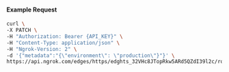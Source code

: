 <!-- Code generated for API Clients. DO NOT EDIT. -->

#### Example Request

```bash
curl \
-X PATCH \
-H "Authorization: Bearer {API_KEY}" \
-H "Content-Type: application/json" \
-H "Ngrok-Version: 2" \
-d '{"metadata":"{\"environment\": \"production\"}"}' \
https://api.ngrok.com/edges/https/edghts_32VHc8JTopRkw5ARd5QZdI39l2c/routes/edghtsrt_32VHc63twIa8uuOAm5QKfWnBiNK
```
